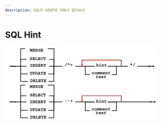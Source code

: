 ```yaml
---
description: SQL의 HINT에 대해서 알아보자
---
```


# SQL Hint

![](../../.gitbook/assets/hints-oracle1.png)

